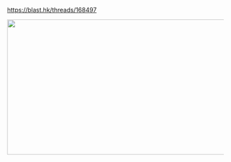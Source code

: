 https://blast.hk/threads/168497

<a href="https://youtube.com/watch?v=GouWPmeQL3k">
 <img src="https://img.youtube.com/vi/GouWPmeQL3k/maxresdefault.jpg" width="560" height="315" />
</a>

